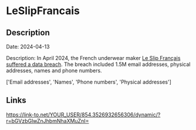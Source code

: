 # LeSlipFrancais

## Description

Date: 2024-04-13

Description:
In April 2024, the French underwear maker <a href="https://twitter.com/troyhunt/status/1780856574787064075" target="_blank" rel="noopener">Le Slip Français suffered a data breach</a>. The breach included 1.5M email addresses, physical addresses, names and phone numbers.


['Email addresses', 'Names', 'Phone numbers', 'Physical addresses']

## Links

https://link-to.net/YOUR_USER/854.3526932656306/dynamic/?r=bGVzbGlwZnJhbmNhaXMuZnI=
